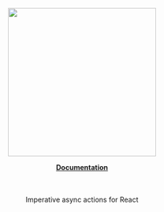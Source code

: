 <p align="center"><a href="https://corets.github.io"><img src="https://corets.github.io/public/logo-github-readme.svg" width="300"/></a></p>

<p align="center"><b><a href="https://corets.github.io/use-action">Documentation</a></b><br/><br/><br/></p>

<p align="center">Imperative async actions for React</p>
